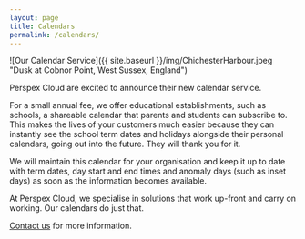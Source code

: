 ```yaml
---
layout: page
title: Calendars
permalink: /calendars/
---
```


![Our Calendar Service]({{ site.baseurl }}/img/ChichesterHarbour.jpeg "Dusk at Cobnor Point, West Sussex, England")


Perspex Cloud are excited to announce their new calendar service.


For a small annual fee, we offer educational establishments, such as schools, a shareable calendar that parents and students can subscribe to. This makes the lives of your customers much easier because they can instantly see the school term dates and holidays alongside their personal calendars, going out into the future. They will thank you for it.

We will maintain this calendar for your organisation and keep it up to date with term dates, day start and end times and anomaly days (such as inset days) as soon as the information becomes available.

At Perspex Cloud, we specialise in solutions that work up-front and carry on working. Our calendars do just that.

[Contact us](mailto:info@perspex.cloud) for more information.

